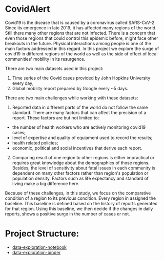 # CovidAlert
Covid19 is the disease that is caused by a coronavirus called SARS-CoV-2. Since its emergence in late 2019, it has affected many regions of the world. Still there many other regions that are not infected. There is a concern that even those regions that could control this epidemic before, might face other breakouts in the future. Physical interactions among people is one of the main factors addressed in this regard. In this project we explore the surge of covid19 in different regions of the world as well as the side of effect of local communities' mobility in its resurgence.

There are two main datasets used in this project:
1) Time series of the Covid cases provided by John Hopkins University every day;
2) Global mobility report prepared by Google every ~5 days.

There are two main challenges while working with these datasets:
1) Reported data in different parts of the world do not follow the same standard. There are many factors that can affect the precision of a report. These factors are but not limited to: 
* the number of health workers who are actively monitoring covid19 cases; 
* level of expertise  and quality of equipment used to record the results; 
* health related policies;
* economic, political and social incentives that derive each report.
2) Comparing result of one region to other regions is either impractical or requires great knowledge about the demographics of those regions. Besides, the level of sensitivity about fatal issues in each community is dependent on many other factors rather than region's population or population density. Factors such as life expectancy and standard of living make a big difference here. 

Because of these challenges, in this study, we focus on the comparative condition of a region to its previous condition. Every region in assigned the baseline. This baseline is defined based on the history of reports generated for that region. Using this baseline, we then decide if the changes in daily reports, shows a positive surge in the number of cases or not.

# Project Structure:
* [data-exploration-notebook](https://nbviewer.jupyter.org/github/abtkod/covid19/blob/master/data-exploration.ipynb)
* [data-exploration-binder](https://mybinder.org/v2/gh/abtkod/covid19/4bef2d02647f22690c80ffc7506924c0d99950ed?filepath=data-exploration.ipynb)
